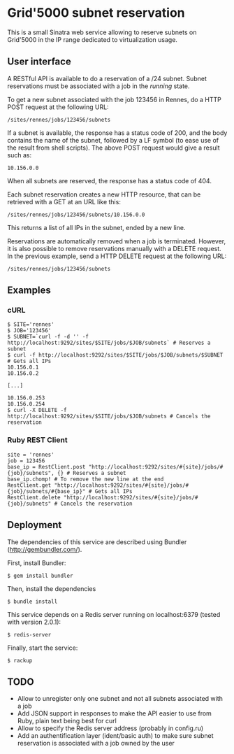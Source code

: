 Grid'5000 subnet reservation
============================

This is a small Sinatra web service allowing to reserve subnets on Grid'5000 in
the IP range dedicated to virtualization usage.

User interface
--------------

A RESTful API is available to do a reservation of a /24 subnet. Subnet
reservations must be associated with a job in the *running* state.

To get a new subnet associated with the job 123456 in Rennes, do a HTTP POST request at the following URL:

    /sites/rennes/jobs/123456/subnets

If a subnet is available, the response has a status code of 200, and the body
contains the name of the subnet, followed by a LF symbol (to ease use of the
result from shell scripts). The above POST request would give a result such as:

    10.156.0.0

When all subnets are reserved, the response has a status code of 404.

Each subnet reservation creates a new HTTP resource, that can be retrieved with
a GET at an URL like this:

    /sites/rennes/jobs/123456/subnets/10.156.0.0

This returns a list of all IPs in the subnet, ended by a new line.

Reservations are automatically removed when a job is terminated.
However, it is also possible to remove reservations manually with a DELETE
request. In the previous example, send a HTTP DELETE request at the following URL:

    /sites/rennes/jobs/123456/subnets

Examples
--------

### cURL

    $ SITE='rennes'
    $ JOB='123456'
    $ SUBNET=`curl -f -d '' -f http://localhost:9292/sites/$SITE/jobs/$JOB/subnets` # Reserves a subnet
    $ curl -f http://localhost:9292/sites/$SITE/jobs/$JOB/subnets/$SUBNET # Gets all IPs
    10.156.0.1
    10.156.0.2

    [...]

    10.156.0.253
    10.156.0.254
    $ curl -X DELETE -f http://localhost:9292/sites/$SITE/jobs/$JOB/subnets # Cancels the reservation

### Ruby REST Client

    site = 'rennes'
    job = 123456
    base_ip = RestClient.post "http://localhost:9292/sites/#{site}/jobs/#{job}/subnets", {} # Reserves a subnet
    base_ip.chomp! # To remove the new line at the end
    RestClient.get "http://localhost:9292/sites/#{site}/jobs/#{job}/subnets/#{base_ip}" # Gets all IPs
    RestClient.delete "http://localhost:9292/sites/#{site}/jobs/#{job}/subnets" # Cancels the reservation

Deployment
----------

The dependencies of this service are described using Bundler
(http://gembundler.com/).

First, install Bundler:

    $ gem install bundler

Then, install the dependencies

    $ bundle install

This service depends on a Redis server running on localhost:6379 (tested with
version 2.0.1):

    $ redis-server

Finally, start the service:

    $ rackup

TODO
----

* Allow to unregister only one subnet and not all subnets associated with a job
* Add JSON support in responses to make the API easier to use from Ruby, plain
text being best for curl
* Allow to specify the Redis server address (probably in config.ru)
* Add an authentification layer (ident/basic auth) to make sure subnet
reservation is associated with a job owned by the user
